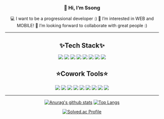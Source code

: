 
<div align="center">


### 👋 Hi, I’m Ssong
💻 I want to be a progressional developer :) 
👀 I’m interested in WEB and MOBILE!
💞️ I’m looking forward to collaborate with great people :)
  
  -------------------
## ✨Tech Stack✨
  <img src="https://img.shields.io/badge/HTML-E34F26?style=flat-square&logo=HTML5&logoColor=white"/>
  <img src="https://img.shields.io/badge/CSS-1572B6?style=flat-square&logo=CSS3&logoColor=white"/>
  <img src="https://img.shields.io/badge/JavaScript-F7DF1E?style=flat-square&logo=JavaScript&logoColor=white"/>
  <img src="https://img.shields.io/badge/Python-3776AB?style=flat-square&logo=Python&logoColor=white"/>
  <img src="https://img.shields.io/badge/mySQL-4479A1?style=flat-square&logo=mySQL&logoColor=white"/>
  <img src="https://img.shields.io/badge/JAVA-007396?style=flat-square&logo=JAVA&logoColor=white"/>
  <img src="https://img.shields.io/badge/C-A8B9CC?style=flat-square&logo=C&logoColor=white"/>
  <img src="https://img.shields.io/badge/Flutter-0E83C8?style=flat-square&logo=Flutter&logoColor=white"/>
  
## ⭐Cowork Tools⭐
<img src="https://img.shields.io/badge/Jira-0052CC?style=flat-square&logo=Jira&logoColor=white"/>
<img src="https://img.shields.io/badge/Bitbucket-0052CC?style=flat-square&logo=Bitbucket&logoColor=white"/>
<img src="https://img.shields.io/badge/slack-4A154B?style=flat-square&logo=slack&logoColor=white"/>
<img src="https://img.shields.io/badge/git-F05032?style=flat-square&logo=git&logoColor=white"/>
<img src="https://img.shields.io/badge/gitHub-181717?style=flat-square&logo=gitHub&logoColor=white"/>
<img src="https://img.shields.io/badge/notion-000000?style=flat-square&logo=notion&logoColor=white"/>
<img src="https://img.shields.io/badge/Figma-F24E1E?style=flat-square&logo=Figma&logoColor=white"/>
<img src="https://img.shields.io/badge/Zeplin-FF9E0F?style=flat-square&logo=Z&logoColor=white"/>
<img src="https://img.shields.io/badge/Trello-0052CC?style=flat-square&logo=Trello&logoColor=white"/> 
  
  --------------------
  
[![Anurag's github stats](https://github-readme-stats.vercel.app/api?username=vSsongv&show_icons=true&theme=yeblu)](https://github.com/vSsongv/github-readme-stats)
[![Top Langs](https://github-readme-stats.vercel.app/api/top-langs/?username=vSsongv&layout=compact)](https://github.com/vSsongv/github-readme-stats)
  
[![Solved.ac Profile](http://mazassumnida.wtf/api/v2/generate_badge?boj=songjy377)](https://solved.ac/songjy377/)
  
<!---
vSsongv/vSsongv is a ✨ special ✨ repository because its `README.md` (this file) appears on your GitHub profile.
You can click the Preview link to take a look at your changes.
--->
</div>
<!---
vSsongv/vSsongv is a ✨ special ✨ repository because its `README.md` (this file) appears on your GitHub profile.
You can click the Preview link to take a look at your changes.
--->
